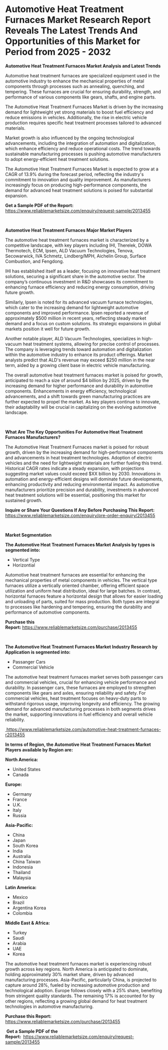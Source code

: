 <p><h1>Automotive Heat Treatment Furnaces Market Research Report Reveals The Latest Trends And Opportunities of this Market for Period from 2025 - 2032</h1></p><p><strong>Automotive Heat Treatment Furnaces Market Analysis and Latest Trends</strong></p>
<p><p>Automotive heat treatment furnaces are specialized equipment used in the automotive industry to enhance the mechanical properties of metal components through processes such as annealing, quenching, and tempering. These furnaces are crucial for ensuring durability, strength, and performance of various components like gears, shafts, and engine parts. </p><p>The Automotive Heat Treatment Furnaces Market is driven by the increasing demand for lightweight yet strong materials to boost fuel efficiency and reduce emissions in vehicles. Additionally, the rise in electric vehicle production requires specific heat treatment processes tailored to advanced materials. </p><p>Market growth is also influenced by the ongoing technological advancements, including the integration of automation and digitalization, which enhance efficiency and reduce operational costs. The trend towards sustainable manufacturing processes is pushing automotive manufacturers to adopt energy-efficient heat treatment solutions. </p><p>The Automotive Heat Treatment Furnaces Market is expected to grow at a CAGR of 13.9% during the forecast period, reflecting the industry's commitment to innovation and quality improvement. As manufacturers increasingly focus on producing high-performance components, the demand for advanced heat treatment solutions is poised for substantial expansion.</p></p>
<p><strong>Get a Sample PDF of the Report:&nbsp;</strong> <a href="https://www.reliablemarketsize.com/enquiry/request-sample/2013455?utm_campaign=2803&utm_medium=2&utm_source=Github&utm_content=ia&utm_term=12042025&utm_id=automotive-heat-treatment-furnaces">https://www.reliablemarketsize.com/enquiry/request-sample/2013455</a></p>
<p>&nbsp;</p>
<p><strong>Automotive Heat Treatment Furnaces Major Market Players</strong></p>
<p><p>The automotive heat treatment furnaces market is characterized by a competitive landscape, with key players including IHI, Therelek, DOWA Thermotech, ECM, Ipsen, ALD Vacuum Technologies, Tenova, Secowarwick, IVA Schmetz, Lindberg/MPH, Aichelin Group, Surface Combustion, and Fengdong. </p><p>IHI has established itself as a leader, focusing on innovative heat treatment solutions, securing a significant share in the automotive sector. The company’s continuous investment in R&D showcases its commitment to enhancing furnace efficiency and reducing energy consumption, driving future growth.</p><p>Similarly, Ipsen is noted for its advanced vacuum furnace technologies, which cater to the increasing demand for lightweight automotive components and improved performance. Ipsen reported a revenue of approximately $500 million in recent years, reflecting steady market demand and a focus on custom solutions. Its strategic expansions in global markets position it well for future growth.</p><p>Another notable player, ALD Vacuum Technologies, specializes in high-vacuum heat treatment systems, allowing for precise control of processes. The company is leveraging trends toward automation and digitalization within the automotive industry to enhance its product offerings. Market analysts predict that ALD's revenue may exceed $250 million in the near term, aided by a growing client base in electric vehicle manufacturing.</p><p>The overall automotive heat treatment furnaces market is poised for growth, anticipated to reach a size of around $4 billion by 2025, driven by the increasing demand for higher performance and durability in automotive components. Enhancements in energy efficiency, technological advancements, and a shift towards green manufacturing practices are further expected to propel the market. As key players continue to innovate, their adaptability will be crucial in capitalizing on the evolving automotive landscape.</p></p>
<p>&nbsp;</p>
<p><strong>What Are The Key Opportunities For Automotive Heat Treatment Furnaces Manufacturers?</strong></p>
<p><p>The Automotive Heat Treatment Furnaces market is poised for robust growth, driven by the increasing demand for high-performance components and advancements in heat treatment technologies. Adoption of electric vehicles and the need for lightweight materials are further fueling this trend. Historical CAGR rates indicate a steady expansion, with projections suggesting market values could exceed $XX billion by 2030. Innovations in automation and energy-efficient designs will dominate future developments, enhancing productivity and reducing environmental impact. As automotive manufacturers prioritize precision and durability, investments in advanced heat treatment solutions will be essential, positioning this market for sustained growth.</p></p>
<p><strong>Inquire or Share Your Questions If Any Before Purchasing This Report:</strong> <a href="https://www.reliablemarketsize.com/enquiry/pre-order-enquiry/2013455?utm_campaign=2803&utm_medium=2&utm_source=Github&utm_content=ia&utm_term=12042025&utm_id=automotive-heat-treatment-furnaces">https://www.reliablemarketsize.com/enquiry/pre-order-enquiry/2013455</a></p>
<p>&nbsp;</p>
<p><strong>Market Segmentation</strong></p>
<p><strong>The Automotive Heat Treatment Furnaces Market Analysis by types is segmented into:</strong></p>
<p><ul><li>Vertical Type</li><li>Horizontial</li></ul></p>
<p><p>Automotive heat treatment furnaces are essential for enhancing the mechanical properties of metal components in vehicles. The vertical type furnaces utilize a vertically oriented chamber, offering efficient space utilization and uniform heat distribution, ideal for large batches. In contrast, horizontal furnaces feature a horizontal design that allows for easier loading and unloading of parts, suited for mass production. Both types are integral to processes like hardening and tempering, ensuring the durability and performance of automotive components.</p></p>
<p><strong>Purchase this Report:&nbsp;</strong><a href="https://www.reliablemarketsize.com/purchase/2013455?utm_campaign=2803&utm_medium=2&utm_source=Github&utm_content=ia&utm_term=12042025&utm_id=automotive-heat-treatment-furnaces">https://www.reliablemarketsize.com/purchase/2013455</a></p>
<p>&nbsp;</p>
<p><strong>The Automotive Heat Treatment Furnaces Market Industry Research by Application is segmented into:</strong></p>
<p><ul><li>Passanger Cars</li><li>Commercial Vehicle</li></ul></p>
<p><p>The automotive heat treatment furnaces market serves both passenger cars and commercial vehicles, crucial for enhancing vehicle performance and durability. In passenger cars, these furnaces are employed to strengthen components like gears and axles, ensuring reliability and safety. For commercial vehicles, heat treatment focuses on heavy-duty parts to withstand rigorous usage, improving longevity and efficiency. The growing demand for advanced manufacturing processes in both segments drives the market, supporting innovations in fuel efficiency and overall vehicle reliability.</p></p>
<p><a href="https://www.reliablemarketsize.com/automotive-heat-treatment-furnaces-r2013455?utm_campaign=2803&utm_medium=2&utm_source=Github&utm_content=ia&utm_term=12042025&utm_id=automotive-heat-treatment-furnaces">&nbsp;https://www.reliablemarketsize.com/automotive-heat-treatment-furnaces-r2013455</a></p>
<p><strong>In terms of Region, the Automotive Heat Treatment Furnaces Market Players available by Region are:</strong></p>
<p>
    <p> <strong> North America: </strong>
        <ul>
            <li>United States</li>
            <li>Canada</li>
        </ul>
        </p> 
    <p> <strong> Europe: </strong>
        <ul>
            <li>Germany</li>
            <li>France</li>
            <li>U.K.</li>
            <li>Italy</li>
            <li>Russia</li>
        </ul>
        </p> 
    <p> <strong> Asia-Pacific: </strong>
        <ul>
            <li>China</li>
            <li>Japan</li>
            <li>South Korea</li>
            <li>India</li>
            <li>Australia</li>
            <li>China Taiwan</li>
            <li>Indonesia</li>
            <li>Thailand</li>
            <li>Malaysia</li>
        </ul>
        </p> 
    <p> <strong> Latin America: </strong>
        <ul>
            <li>Mexico</li>
            <li>Brazil</li>
            <li>Argentina Korea</li>
            <li>Colombia</li>
        </ul>
        </p> 
    <p> <strong> Middle East & Africa: </strong>
        <ul>
            <li>Turkey</li>
            <li>Saudi</li>
            <li>Arabia</li>
            <li>UAE</li>
            <li>Korea</li>
        </ul>
    </p>
    </p>
<p><p>The automotive heat treatment furnaces market is experiencing robust growth across key regions. North America is anticipated to dominate, holding approximately 30% market share, driven by advanced manufacturing processes. Asia-Pacific, particularly China, is projected to capture around 28%, fueled by increasing automotive production and technological adoption. Europe follows closely with a 25% share, benefiting from stringent quality standards. The remaining 17% is accounted for by other regions, reflecting a growing global demand for heat treatment technologies in automotive manufacturing.</p></p>
<p><strong>Purchase this Report: </strong><a href="https://www.reliablemarketsize.com/purchase/2013455?utm_campaign=2803&utm_medium=2&utm_source=Github&utm_content=ia&utm_term=12042025&utm_id=automotive-heat-treatment-furnaces">https://www.reliablemarketsize.com/purchase/2013455</a></p>
<p>&nbsp;<strong>Get a Sample PDF of the Report:&nbsp;&nbsp;</strong><a href="https://www.reliablemarketsize.com/enquiry/request-sample/2013455?utm_campaign=2803&utm_medium=2&utm_source=Github&utm_content=ia&utm_term=12042025&utm_id=automotive-heat-treatment-furnaces">https://www.reliablemarketsize.com/enquiry/request-sample/2013455</a></p>
<p><strong></strong></p>
<p><p></p><p></p><p></p></p>